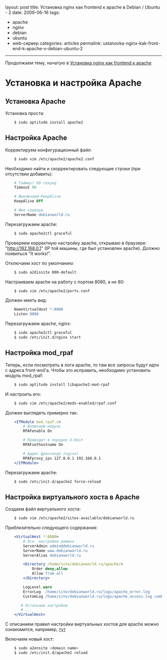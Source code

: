 layout: post
title: Установка nginx как frontend к apache в Debian / Ubuntu - 2
date: 2009-06-16
tags:
- apache
- nginx
- debian
- ubuntu
- web-сервер
categories: articles
permalink: ustanovka-nginx-kak-front-end-k-apache-v-debian-ubuntu-2

---

Продолжаем тему, начатую в [Установка nginx как frontend к apache](/articles/ustanovka-nginx-kak-front-end-k-apache-v-debian-ubuntu)

<!-- more -->

Установка и настройка Apache
============================

Установка Apache
----------------
Установка проста:

``` bash
    $ sudo aptitude install apache2
```
Настройка Apache
----------------
Корректируем конфигурационный файл:

``` bash
    $ sudo vim /etc/apache2/apache2.conf
```
Необходимо найти и скорректировать следующие строки (при отсутствии добавить):

``` apache
    # Таймаут 90 секунд
    Timeout 90

    # Выключаем KeepAlive
    KeepAlive Off

    # Имя сервера
    ServerName debianworld.ru
```

Перезагружаем apache:

``` bash
    $ sudo apache2ctl graceful
```
Проверяем корректную настройку apache, открываю в браузере: "http://192.168.0.1" (IP той машины, где был установлен apache). Должно появиться "It works!".

Отключаем хост по умолчанию:

``` bash
    $ sudo a2dissite 000-default
```
Настраиваем apache на работу с портом 8080, а не 80:

``` bash
    $ sudo vim /etc/apache2/ports.conf
```
Должен иметь вид:

``` apache
    NameVirtualHost *:8080
    Listen 8080
```
Перезагружаем apache, nginx:

``` bash
    $ sudo apache2ctl graceful
    $ sudo /etc/init.d/nginx start
```
Настройка mod_rpaf
------------------
Теперь, если посмотреть в логи apache, то там все запросы будут идти с адреса front-end'a. Чтобы это исправить, необходимо установить модуль mod_rpaf:

``` bash
    $ sudo aptitude install libapache2-mod-rpaf
```
И настроить его:

``` bash
    $ sudo vim /etc/apache2/mods-enabled/rpaf.conf
```
Должен выглядеть примерно так:

``` apache
    <IfModule mod_rpaf.c>
        # Включаем модуль
        RPAFenable On

        # Приводит в порядок X-Host
        RPAFsethostname On

        # Адрес фронтенда (nginx)
        RPAFproxy_ips 127.0.0.1 192.168.0.1
    </IfModule>
```

Перезагружаем apache:

``` bash
    $ sudo /etc/init.d/apache2 force-reload
```
Настройка виртуального хоста в Apache
-------------------------------------
Создаем файл виртуального хоста:

``` bash
    $ sudo vim /etc/apache2/sites-available/debianworld.ru
```
Приблизительно следующего содержания:

``` apache
    <VirtualHost *:8080>
        # Осн. настройки домена
        ServerAdmin admin@debianworld.ru
        ServerName www.debianworld.ru
        ServerAlias debianworld.ru

        <Directory /home/site/debianworld.ru/apache/>
            Order deny,allow
            Allow from all
        </Directory>

        LogLevel warn
        ErrorLog  /home/site/debianworld.ru/logs/apache_error.log
        CustomLog /home/site/debianworld.ru/logs/apache_access.log combined

       # Остальные настройки
       # ...
    </VirtualHost>
```

С описанием правил настройки виртуальных хостов для apache можно ознакомится, например, [тут](http://httpd.apache.org/docs/2.2/vhosts/ "Описание настройки виртуальных хостов для apache2")

Включаем новый хост:

``` bash
    $ sudo a2ensite <domain name>
    $ sudo /etc/init.d/apache2 reload
```
